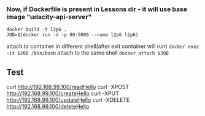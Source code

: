 ### Now, if Dockerfile is present in Lessons dir - it will use base image "udacity-api-server"


```shell
docker build -t l2p6 .
JOB=$(docker run -d -p 80:5000 --name l2p6 l2p6)
```
attach to container in different shell(after exit container will run)
`docker exec -it $JOB /bin/bash`
attach to the same shell
`docker attach $JOB`



## Test

curl http://192.168.99.100/readHello
curl -XPOST http://192.168.99.100/createHello
curl -XPUT http://192.168.99.100/updateHello
curl -XDELETE http://192.168.99.100/deleteHello
